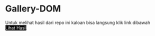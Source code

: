 # Gallery-DOM
Untuk melihat hasil dari repo ini kaloan bisa langsung klik link dibawah
<br>
<a href="http://astrimsdh.github.io/gallery-dom/" style="background-color: black; color: white; border-radius: 3px; text-decoration: none;">Lihat Hasil</a>
